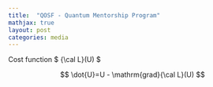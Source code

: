 ```yaml
---
title:  "QOSF - Quantum Mentorship Program"
mathjax: true
layout: post
categories: media
---
```


Cost function $ {\cal L}(U) $

$$ \dot{U}=U - \mathrm{grad}{\cal L}(U) $$
